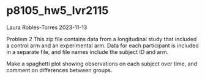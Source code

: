 p8105_hw5_lvr2115
================
Laura Robles-Torres
2023-11-13

Problem 2 This zip file contains data from a longitudinal study that
included a control arm and an experimental arm. Data for each
participant is included in a separate file, and file names include the
subject ID and arm.

Make a spaghetti plot showing observations on each subject over time,
and comment on differences between groups.

